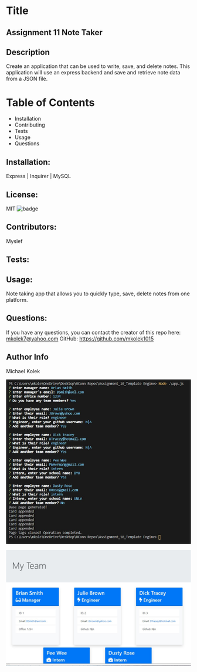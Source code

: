 
  # Title 
  ## Assignment 11 Note Taker

  ## Description
  Create an application that can be used to write, save, and delete notes. This application will use an express backend and save and retrieve note data from a JSON file.
  

  # Table of Contents
  *  Installation 
  *  Contributing 
  *  Tests 
  *  Usage 
  *  Questions

  ## Installation:
  Express |  Inquirer | MySQL
  ## License:
  MIT
  ![badge](https://img.shields.io/badge/license-MIT-red) 
  
  ## Contributors:
  Myslef
  ## Tests:
  
  ## Usage:
  Note taking app that allows you to quickly type, save, delete notes from one platform. 
  ## Questions: 
If you have any questions, you can contact the creator of this repo here: [mkolek7@yahoo.com](mailto:mkolek7@yahoo.com)
GitHub: https://github.com/mkolek1015

## Author Info
Michael Kolek

![Image of Questions](https://github.com/mkolek1015/A10_Template-Engine-_Employee/blob/main/Assets/Questions%20SS.jpg)

![Image of My Team](https://github.com/mkolek1015/A10_Template-Engine-_Employee/blob/main/Assets/MyTeam%20SS.jpg)

